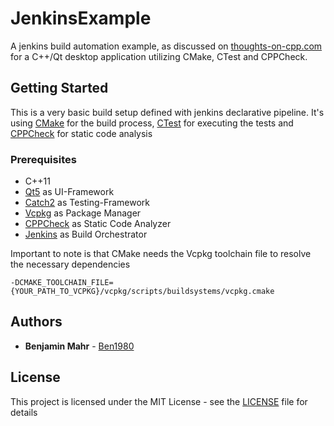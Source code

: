 # JenkinsExample

A jenkins build automation example, as discussed on [thoughts-on-cpp.com]() for a C++/Qt desktop application utilizing CMake, CTest and CPPCheck.

## Getting Started

This is a very basic build setup defined with jenkins declarative pipeline.
It's using [CMake](https://cmake.org/) for the build process, [CTest](https://cmake.org/cmake/help/v3.14/manual/ctest.1.html) for executing the tests and [CPPCheck](http://cppcheck.sourceforge.net/) for static code analysis


### Prerequisites

- C++11
- [Qt5](https://www.qt.io/) as UI-Framework
- [Catch2](https://github.com/catchorg/Catch2) as Testing-Framework
- [Vcpkg](https://github.com/Microsoft/vcpkg) as Package Manager
- [CPPCheck](http://cppcheck.sourceforge.net/) as Static Code Analyzer
- [Jenkins](https://jenkins.io/) as Build Orchestrator

Important to note is that CMake needs the Vcpkg toolchain file to resolve the necessary dependencies
```
-DCMAKE_TOOLCHAIN_FILE={YOUR_PATH_TO_VCPKG}/vcpkg/scripts/buildsystems/vcpkg.cmake
```

## Authors

* **Benjamin Mahr** - [Ben1980](https://github.com/Ben1980)

## License

This project is licensed under the MIT License - see the [LICENSE](LICENSE) file for details
